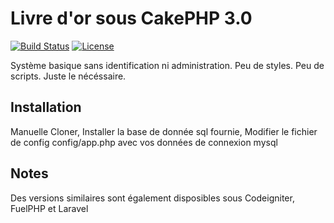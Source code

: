 # Livre d'or sous CakePHP 3.0

[![Build Status](https://api.travis-ci.org/cakephp/app.png)](https://travis-ci.org/cakephp/app)
[![License](https://poser.pugx.org/cakephp/app/license.svg)](https://packagist.org/packages/cakephp/app)

Système basique sans identification ni administration.
Peu de styles. Peu de scripts. Juste le nécéssaire.


## Installation

Manuelle
Cloner, 
Installer la base de donnée sql fournie, 
Modifier le fichier de config config/app.php avec vos données de connexion mysql

## Notes

Des versions similaires sont également disposibles sous Codeigniter, FuelPHP et Laravel
